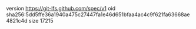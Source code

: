version https://git-lfs.github.com/spec/v1
oid sha256:5dd5ffe36a1940a475c27447fa1e46d651bfaa4ac4c9f621fa63668ae4821c4d
size 17215
